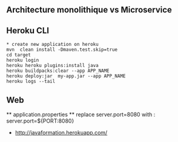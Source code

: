 ##  Architecture monolithique vs Microservice

## Heroku  CLI

```
* create new application on heroku
mvn  clean install -Dmaven.test.skip=true
cd target
heroku login
heroku heroku plugins:install java
heroku buildpacks:clear --app APP_NAME
heroku deploy:jar  my-app.jar --app APP_NAME
heroku logs --tail
```

##  Web

** application.properties
** replace  server.port=8080  with :
server.port=${PORT:8080}

- http://javaformation.herokuapp.com/

